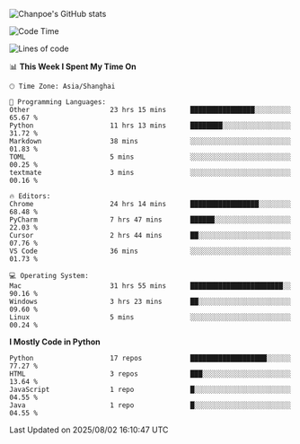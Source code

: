 ![Chanpoe's GitHub stats](https://github-readme-stats.vercel.app/api?username=Chanpoe&show_icons=true&count_private=true&theme=cobalt)

<!--START_SECTION:waka-->
![Code Time](http://img.shields.io/badge/Code%20Time-781%20hrs%2035%20mins-blue)

![Lines of code](https://img.shields.io/badge/From%20Hello%20World%20I%27ve%20Written-1.7%20million%20lines%20of%20code-blue)

📊 **This Week I Spent My Time On** 

```text
🕑︎ Time Zone: Asia/Shanghai

💬 Programming Languages: 
Other                    23 hrs 15 mins      ████████████████░░░░░░░░░   65.67 % 
Python                   11 hrs 13 mins      ████████░░░░░░░░░░░░░░░░░   31.72 % 
Markdown                 38 mins             ░░░░░░░░░░░░░░░░░░░░░░░░░   01.83 % 
TOML                     5 mins              ░░░░░░░░░░░░░░░░░░░░░░░░░   00.25 % 
textmate                 3 mins              ░░░░░░░░░░░░░░░░░░░░░░░░░   00.16 % 

🔥 Editors: 
Chrome                   24 hrs 14 mins      █████████████████░░░░░░░░   68.48 % 
PyCharm                  7 hrs 47 mins       ██████░░░░░░░░░░░░░░░░░░░   22.03 % 
Cursor                   2 hrs 44 mins       ██░░░░░░░░░░░░░░░░░░░░░░░   07.76 % 
VS Code                  36 mins             ░░░░░░░░░░░░░░░░░░░░░░░░░   01.73 % 

💻 Operating System: 
Mac                      31 hrs 55 mins      ███████████████████████░░   90.16 % 
Windows                  3 hrs 23 mins       ██░░░░░░░░░░░░░░░░░░░░░░░   09.60 % 
Linux                    5 mins              ░░░░░░░░░░░░░░░░░░░░░░░░░   00.24 % 
```

**I Mostly Code in Python** 

```text
Python                   17 repos            ███████████████████░░░░░░   77.27 % 
HTML                     3 repos             ███░░░░░░░░░░░░░░░░░░░░░░   13.64 % 
JavaScript               1 repo              █░░░░░░░░░░░░░░░░░░░░░░░░   04.55 % 
Java                     1 repo              █░░░░░░░░░░░░░░░░░░░░░░░░   04.55 % 
```




 Last Updated on 2025/08/02 16:10:47 UTC
<!--END_SECTION:waka-->
